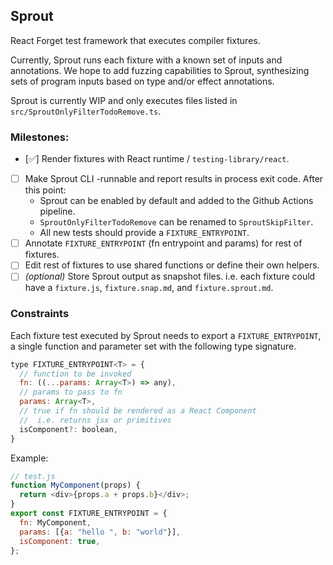 ## Sprout
React Forget test framework that executes compiler fixtures.

Currently, Sprout runs each fixture with a known set of inputs and annotations. We hope to add fuzzing capabilities to Sprout, synthesizing sets of program inputs based on type and/or effect annotations.

Sprout is currently WIP and only executes files listed in `src/SproutOnlyFilterTodoRemove.ts`.

### Milestones:
- [✅] Render fixtures with React runtime / `testing-library/react`.
- [ ] Make Sprout CLI -runnable and report results in process exit code.
  After this point:
  - Sprout can be enabled by default and added to the Github Actions pipeline.
  - `SproutOnlyFilterTodoRemove` can be renamed to `SproutSkipFilter`.
  - All new tests should provide a `FIXTURE_ENTRYPOINT`.
- [ ] Annotate `FIXTURE_ENTRYPOINT` (fn entrypoint and params) for rest of fixtures.
- [ ] Edit rest of fixtures to use shared functions or define their own helpers.
- [ ] *(optional)* Store Sprout output as snapshot files. i.e. each fixture could have a `fixture.js`, `fixture.snap.md`, and `fixture.sprout.md`.

### Constraints
Each fixture test executed by Sprout needs to export a `FIXTURE_ENTRYPOINT`, a single function and parameter set with the following type signature.

```js
type FIXTURE_ENTRYPOINT<T> = {
  // function to be invoked
  fn: ((...params: Array<T>) => any),
  // params to pass to fn
  params: Array<T>,
  // true if fn should be rendered as a React Component
  //  i.e. returns jsx or primitives
  isComponent?: boolean,
}
```

Example:
```js
// test.js
function MyComponent(props) {
  return <div>{props.a + props.b}</div>;
}
export const FIXTURE_ENTRYPOINT = {
  fn: MyComponent,
  params: [{a: "hello ", b: "world"}],
  isComponent: true,
};
```

